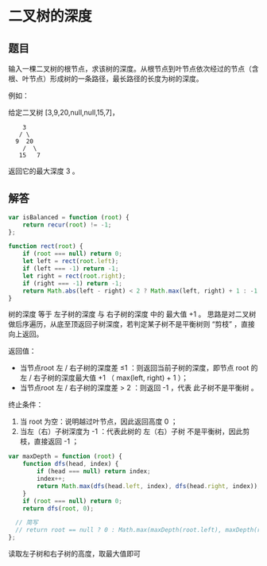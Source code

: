 #  二叉树的深度

## 题目

输入一棵二叉树的根节点，求该树的深度。从根节点到叶节点依次经过的节点（含根、叶节点）形成树的一条路径，最长路径的长度为树的深度。

例如：

给定二叉树 [3,9,20,null,null,15,7]，
```
    3
   / \
  9  20
    /  \
   15   7
```
返回它的最大深度 3 。

## 解答
```js
var isBalanced = function (root) {
	return recur(root) != -1;
};

function rect(root) {
	if (root === null) return 0;
	let left = rect(root.left);
	if (left === -1) return -1;
	let right = rect(root.right);
	if (right === -1) return -1;
	return Math.abs(left - right) < 2 ? Math.max(left, right) + 1 : -1;
}
```
树的深度 等于 左子树的深度 与 右子树的深度 中的 最大值 +1 。
思路是对二叉树做后序遍历，从底至顶返回子树深度，若判定某子树不是平衡树则 “剪枝” ，直接向上返回。

返回值：
* 当节点root 左 / 右子树的深度差 ≤1 ：则返回当前子树的深度，即节点 root 的左 / 右子树的深度最大值 +1 （ max(left, right) + 1 ）；
* 当节点root 左 / 右子树的深度差 > 2 ：则返回 -1 ，代表 此子树不是平衡树 。

终止条件：
1. 当 root 为空：说明越过叶节点，因此返回高度 0 ；
2. 当左（右）子树深度为 -1 ：代表此树的 左（右）子树 不是平衡树，因此剪枝，直接返回 -1 ；

```js
var maxDepth = function (root) {
	function dfs(head, index) {
		if (head === null) return index;
		index++;
		return Math.max(dfs(head.left, index), dfs(head.right, index));
	}
	if (root === null) return 0;
	return dfs(root, 0);

  // 简写
  // return root == null ? 0 : Math.max(maxDepth(root.left), maxDepth(root.right)) + 1;
};
```

读取左子树和右子树的高度，取最大值即可


